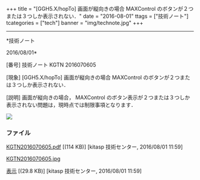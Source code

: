 ﻿+++
title = "[GGH5.X/hopTo] 画面が縦向きの場合 MAXControl のボタンが２つまたは３つしか表示されない．"
date = "2016-08-01"
ttags = ["技術ノート"]
tcategories = ["tech"]
banner = "img/technote.jpg"
+++

-----------------------------------------------------------------------------------------------------------------------------

*技術ノート

2016/08/01*


[番号]
技術ノート KGTN 2016070605

[現象]
[GGH5.X/hopTo] 画面が縦向きの場合 MAXControl
のボタンが２つまたは３つしか表示されない．

[説明]
画面が縦向きの場合， MAXControl
のボタン表示が２つまたは３つしか表示されない問題は，現時点では制限事項となります．

![](http://techreport.kitasp.net/attachments/download/2799/KGTN2016070605.jpg)


### ファイル

 
 


[KGTN2016070605.pdf](http://techreport.kitasp.net/attachments/download/2798/KGTN2016070605.pdf)
 [(114 KB)] [kitasp 技術センター, 2016/08/01
11:59]

[KGTN2016070605.jpg](http://techreport.kitasp.net/attachments/download/2799/KGTN2016070605.jpg)

[表示](http://techreport.kitasp.net/attachments/2799/KGTN2016070605.jpg "表示")
 [(29.8 KB)] [kitasp 技術センター, 2016/08/01
11:59]


 


 

